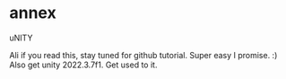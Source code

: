 # annex
 uNITY


Ali if you read this, stay tuned for github tutorial. Super easy I promise. :) Also get unity 2022.3.7f1. Get used to it.
